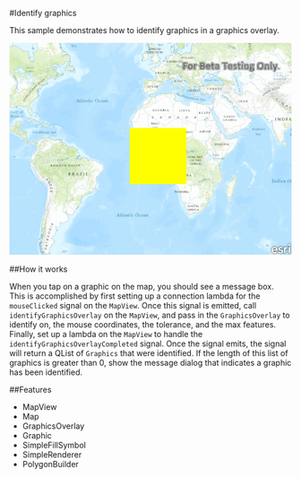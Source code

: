 #Identify graphics

This sample demonstrates how to identify graphics in a graphics overlay.

![](screenshot.png)

##How it works

When you tap on a graphic on the map, you should see a message box. This is accomplished by first setting up a connection lambda for the `mouseClicked` signal on the `MapView`. Once this signal is emitted, call `identifyGraphicsOverlay` on the `MapView`, and pass in the `GraphicsOverlay` to identify on, the mouse coordinates, the tolerance, and the max features. Finally, set up a lambda on the `MapView` to handle the `identifyGraphicsOverlayCompleted` signal. Once the signal emits, the signal will return a QList of `Graphics` that were identified. If the length of this list of graphics is greater than 0, show the message dialog that indicates a graphic has been identified.


##Features
- MapView
- Map
- GraphicsOverlay
- Graphic
- SimpleFillSymbol
- SimpleRenderer
- PolygonBuilder